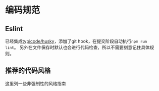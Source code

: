 # 编码规范

## Eslint

已经集成[typicode/husky](https://github.com/typicode/husky)，添加了git hook，在提交阶段自动执行`npm run lint`。
另外在文件保存时默认也会进行代码检查，所以不需要刻意记住具体规则。

## 推荐的代码风格

这里列一些非强制性的风格指南
